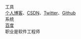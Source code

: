 工具  
[个人博客](https://androidboke.com/)、[CSDN](https://blog.csdn.net/abcdef314159)、[Twitter](https://twitter.com/sdwwld)、[Github](https://github.com/sdwwld)  
系统  
[百度](https://www.baidu.com/)  
职业是软件工程师